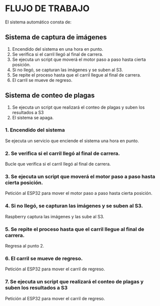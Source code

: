# FLUJO DE TRABAJO
El sistema automático consta de:

## Sistema de captura de imágenes
1. Encendido del sistema en una hora en punto.
2. Se verifica si el carril llegó al final de carrera.
3. Se ejecuta un script que moverá el motor paso a paso hasta cierta posición.
4. Si no llegó, se capturan las imágenes y se suben al S3. 
5. Se repite el proceso hasta que el carril llegue al final de carrera.
6. El carril se mueve de regreso.

## Sistema de conteo de plagas
1. Se ejecuta un script que realizará el conteo de plagas y suben los resultados a S3
2. El sistema se apaga.

### 1. Encendido del sistema
Se ejecuta un servicio que enciende el sistema una hora en punto.

### 2. Se verifica si el carril llegó al final de carrera.
Bucle que verifica si el carril llegó al final de carrera.

### 3. Se ejecuta un script que moverá el motor paso a paso hasta cierta posición.
Petición al ESP32 para mover el motor paso a paso hasta cierta posición.

### 4. Si no llegó, se capturan las imágenes y se suben al S3. 
Raspberry captura las imágenes y las sube al S3.

### 5. Se repite el proceso hasta que el carril llegue al final de carrera.
Regresa al punto 2.

### 6. El carril se mueve de regreso.
Petición al ESP32 para mover el carril de regreso.

### 7. Se ejecuta un script que realizará el conteo de plagas y suben los resultados a S3
Petición al ESP32 para mover el carril de regreso.

